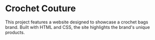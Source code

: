 # Crochet Couture
This project features a website designed to showcase a crochet bags brand. Built with HTML and CSS, the site highlights the brand's unique products.
